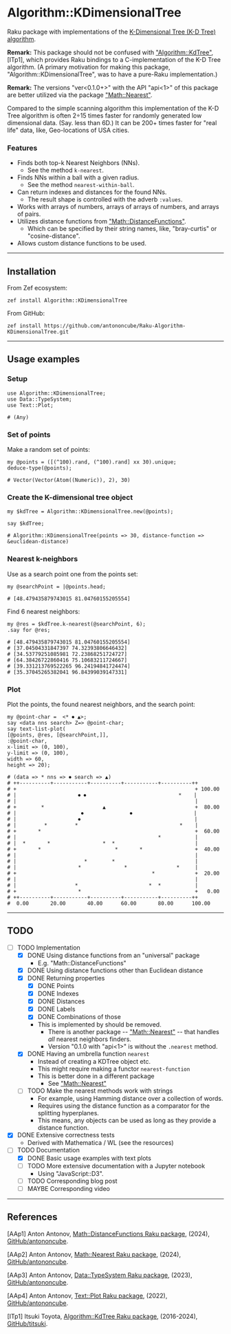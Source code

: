 # Algorithm::KDimensionalTree

Raku package with implementations of the [K-Dimensional Tree (K-D Tree) algorithm](https://en.wikipedia.org/wiki/K-d_tree).

**Remark:** This package should not be confused with 
["Algorithm::KdTree"](https://raku.land/github:titsuki/Algorithm::KdTree), [ITp1],
which provides Raku bindings to a C-implementation of the K-D Tree algorithm.
(A primary motivation for making this package, "Algorithm::KDimensionalTree", was to have a pure-Raku implementation.)

**Remark:** The versions "ver<0.1.0+>" with the API "api<1>" of this package are better utilized via the 
package ["Math::Nearest"](https://github.com/antononcube/Raku-Math-Nearest).

Compared to the simple scanning algorithm this implementation of the K-D Tree algorithm is often 2÷15 times faster
for randomly generated low dimensional data. (Say. less than 6D.) 
It can be 200+ times faster for "real life" data, like, Geo-locations of USA cities.

### Features

- Finds both top-k Nearest Neighbors (NNs).
  - See the method `k-nearest`.
- Finds NNs within a ball with a given radius.
  - See the method `nearest-within-ball`.
- Can return indexes and distances for the found NNs.
  - The result shape is controlled with the adverb `:values`.
- Works with arrays of numbers, arrays of arrays of numbers, and arrays of pairs.
- Utilizes distance functions from ["Math::DistanceFunctions"](https://github.com/antononcube/Raku-Math-DistanceFunctions).
  - Which can be specified by their string names, like, "bray-curtis" or "cosine-distance".
- Allows custom distance functions to be used.

------

## Installation

From Zef ecosystem:

```
zef install Algorithm::KDimensionalTree
```

From GitHub:

```
zef install https://github.com/antononcube/Raku-Algorithm-KDimensionalTree.git
```

-----

## Usage examples

### Setup

```perl6
use Algorithm::KDimensionalTree;
use Data::TypeSystem;
use Text::Plot;
```
```
# (Any)
```

### Set of points

Make a random set of points: 

```perl6
my @points = ([(^100).rand, (^100).rand] xx 30).unique;
deduce-type(@points);
```
```
# Vector(Vector(Atom((Numeric)), 2), 30)
```

### Create the K-dimensional tree object

```perl6
my $kdTree = Algorithm::KDimensionalTree.new(@points);

say $kdTree;
```
```
# Algorithm::KDimensionalTree(points => 30, distance-function => &euclidean-distance)
```

### Nearest k-neighbors

Use as a search point one from the points set:

```perl6
my @searchPoint = |@points.head;
```
```
# [48.479435879743015 81.04760155205554]
```

Find 6 nearest neighbors:

```perl6
my @res = $kdTree.k-nearest(@searchPoint, 6);
.say for @res;
```
```
# [48.479435879743015 81.04760155205554]
# [37.04504331847397 74.32393806646432]
# [34.53779251085981 72.23868251724727]
# [64.38426722860416 75.10683211724667]
# [39.331213769522265 96.24194841724474]
# [35.37045265382041 96.84399039147331]
```

### Plot

Plot the points, the found nearest neighbors, and the search point:

```perl6
my @point-char =  <* ⏺ ▲>;
say <data nns search> Z=> @point-char;
say text-list-plot(
[@points, @res, [@searchPoint,]],
:@point-char,
x-limit => (0, 100),
y-limit => (0, 100),
width => 60,
height => 20);
```
```
# (data => * nns => ⏺ search => ▲)
# ++----------+-----------+----------+-----------+----------++       
# +                                                          + 100.00
# |                    ⏺ ⏺                              *    |       
# |                                                          |       
# +        *                   ▲                             +  80.00
# |                     ⏺               ⏺                    |       
# |                    ⏺                                     |       
# |         *         *                                 *    |       
# +       *                                                  +  60.00
# |                                              *           |       
# |  *       *                 *  *                          |       
# +       *                        *       *                 +  40.00
# |                                                          |       
# |                      *        *                          |       
# |                    *              *                *     |       
# +                                            *             +  20.00
# |                                                          |       
# |                   *                       *  *           |       
# +                    *                                     +   0.00
# ++----------+-----------+----------+-----------+----------++       
#  0.00       20.00       40.00      60.00       80.00      100.00
```

-----

## TODO

- [ ] TODO Implementation
  - [X] DONE Using distance functions from an "universal" package
    - E.g. "Math::DistanceFunctions"
  - [X] DONE Using distance functions other than Euclidean distance
  - [X] DONE Returning properties
    - [X] DONE Points
    - [X] DONE Indexes
    - [X] DONE Distances
    - [X] DONE Labels
    - [X] DONE Combinations of those
    - This is implemented by should be removed.
      - There is another package -- ["Math::Nearest"](https://github.com/antononcube/Raku-Math-Nearest) -- 
        that handles *all* nearest neighbors finders. 
      - Version "0.1.0 with "api<1>" is without the `.nearest` method.
  - [X] DONE Having an umbrella function `nearest`
    - Instead of creating a KDTree object etc.
    - This might require making a functor `nearest-function`
    - This is better done in a different package
      - See ["Math::Nearest"](https://github.com/antononcube/Raku-Math-Nearest)
  - [ ] TODO Make the nearest methods work with strings
    - For example, using Hamming distance over a collection of words.
    - Requires using the distance function as a comparator for the splitting hyperplanes.
    - This means, any objects can be used as long as they provide a distance function.
- [X] DONE Extensive correctness tests
  - Derived with Mathematica / WL (see the resources)
- [ ] TODO Documentation
  - [X] DONE Basic usage examples with text plots 
  - [ ] TODO More extensive documentation with a Jupyter notebook
    - Using "JavaScript::D3".
  - [ ] TODO Corresponding blog post
  - [ ] MAYBE Corresponding video

-----

## References

[AAp1] Anton Antonov, [Math::DistanceFunctions Raku package](https://github.com/antononcube/Raku-Math-DistanceFunctions), (2024), [GitHub/antononcube](https://github.com/antononcube).

[AAp2] Anton Antonov, [Math::Nearest Raku package](https://github.com/antononcube/Raku-Math-Nearest), (2024), [GitHub/antononcube](https://github.com/antononcube).

[AAp3] Anton Antonov, [Data::TypeSystem Raku package](https://github.com/antononcube/Raku-Data-TypeSystem), (2023), [GitHub/antononcube](https://github.com/antononcube).

[AAp4] Anton Antonov, [Text::Plot Raku package](https://github.com/antononcube/Raku-Text-Plot), (2022), [GitHub/antononcube](https://github.com/antononcube).

[ITp1] Itsuki Toyota, [Algorithm::KdTree Raku package](https://github.com/titsuki/p6-Algorithm-KdTree), (2016-2024), [GitHub/titsuki](https://github.com/titsuki).